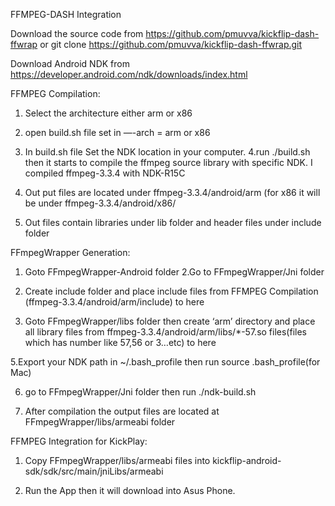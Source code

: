 FFMPEG-DASH Integration

Download the source code from https://github.com/pmuvva/kickflip-dash-ffwrap or git clone 
https://github.com/pmuvva/kickflip-dash-ffwrap.git

Download Android NDK from https://developer.android.com/ndk/downloads/index.html

FFMPEG Compilation:

1. Select the architecture either arm or x86
2. open build.sh file set in —-arch = arm or x86
3. In build.sh file Set the NDK location in your computer.
4.run ./build.sh then it starts to compile the ffmpeg source library with specific NDK. I compiled ffmpeg-3.3.4 with NDK-R15C

5. Out put files are located under ffmpeg-3.3.4/android/arm (for x86 it will be under ffmpeg-3.3.4/android/x86/

6. Out files contain libraries under lib folder and header files under include folder


FFmpegWrapper Generation:

1. Goto FFmpegWrapper-Android folder
2.Go to FFmpegWrapper/Jni folder
3. Create include folder and place include files from FFMPEG Compilation (ffmpeg-3.3.4/android/arm/include) to here

4. Goto FFmpegWrapper/libs folder then create ‘arm’ directory and place all library
files from ffmpeg-3.3.4/android/arm/libs/*-57.so files(files which has number like 57,56 or 3…etc) to here

5.Export your NDK path in ~/.bash_profile then run source .bash_profile(for Mac) 

6. go to FFmpegWrapper/Jni folder then run ./ndk-build.sh 

7. After compilation the output files are located at FFmpegWrapper/libs/armeabi folder


FFMPEG Integration for KickPlay:

1. Copy FFmpegWrapper/libs/armeabi files into kickflip-android-sdk/sdk/src/main/jniLibs/armeabi

2. Run the App then it will download into Asus Phone.




 

